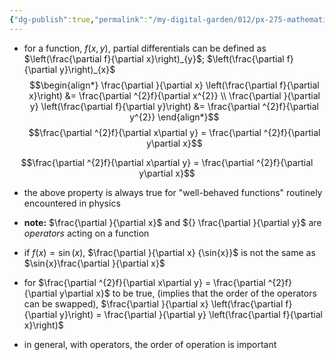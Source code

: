 ```yaml
---
{"dg-publish":true,"permalink":"/my-digital-garden/012/px-275-mathematical-methods/a-differentiation/1-introduction-a1-and-a2/px-275-a1-partial-differentiation/","created":"2024-11-25T10:50:32.000+00:00","updated":"2024-11-26T10:03:46.292+00:00"}
---
```


- for a function, $f(x,y)$, partial differentials can be defined as $\left(\frac{\partial f}{\partial x}\right)_{y}$; $\left(\frac{\partial f}{\partial y}\right)_{x}$
$$\begin{align*} 
	\frac{\partial }{\partial x} \left(\frac{\partial f}{\partial x}\right) &= \frac{\partial ^{2}f}{\partial x^{2}} \\
	\frac{\partial }{\partial y} \left(\frac{\partial f}{\partial y}\right) &= \frac{\partial ^{2}f}{\partial y^{2}}
\end{align*}$$ $$\frac{\partial ^{2}f}{\partial x\partial y} = \frac{\partial ^{2}f}{\partial y\partial x}$$

$$\frac{\partial ^{2}f}{\partial x\partial y} = \frac{\partial ^{2}f}{\partial y\partial x}$$
- the above property is always true for "well-behaved functions" routinely encountered in physics

- **note:** $\frac{\partial }{\partial x}$ and ${} \frac{\partial }{\partial y}$ are *operators* acting on a function
- if $f(x) = \sin(x)$, $\frac{\partial }{\partial x} {\sin{x}}$ is not the same as $\sin{x}\frac{\partial }{\partial x}$
- for $\frac{\partial ^{2}f}{\partial x\partial y} = \frac{\partial ^{2}f}{\partial y\partial x}$ to be true, (implies that the order of the operators can be swapped), $\frac{\partial }{\partial x} \left(\frac{\partial f}{\partial y}\right) = \frac{\partial }{\partial y} \left(\frac{\partial f}{\partial x}\right)$

- in general, with operators, the order of operation is important
